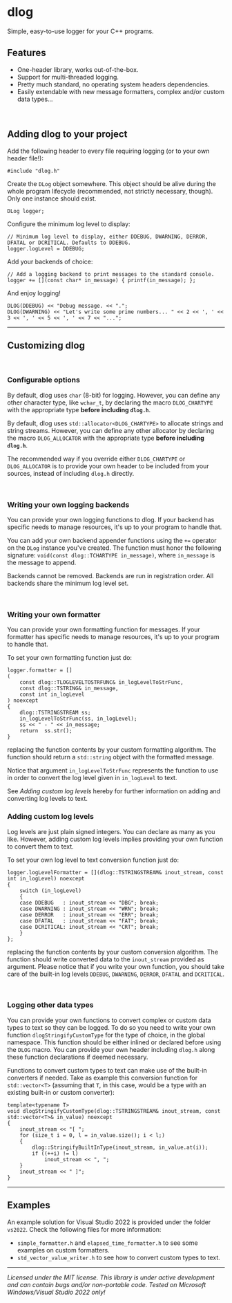 # dlog
Simple, easy-to-use logger for your C++ programs.

## Features

* One-header library, works out-of-the-box.
* Support for multi-threaded logging.
* Pretty much standard, no operating system headers dependencies.
* Easily extendable with new message formatters, complex and/or custom data types...

&nbsp;

## Adding dlog to your project

Add the following header to every file requiring logging (or to your own header file!):

    #include "dlog.h"

Create the `DLog` object somewhere. This object should be alive during the whole program lifecycle (recommended, not strictly necessary, though). Only one instance should exist.

    DLog logger;

Configure the minimum log level to display:

    // Minimum log level to display, either DDEBUG, DWARNING, DERROR, DFATAL or DCRITICAL. Defaults to DDEBUG.
    logger.logLevel = DDEBUG;

Add your backends of choice:

    // Add a logging backend to print messages to the standard console.
    logger += [](const char* in_message) { printf(in_message); };

And enjoy logging!

    DLOG(DDEBUG) << "Debug message. << ".";
    DLOG(DWARNING) << "Let's write some prime numbers... " << 2 << ', ' << 3 << ', ' << 5 << ', ' << 7 << "..."; 

---
## Customizing dlog

&nbsp;

### Configurable options

By default, dlog uses `char` (8-bit) for logging. However, you can define any other character type, like `wchar_t`, by declaring the macro `DLOG_CHARTYPE` with the appropriate type **before including `dlog.h`**.

By default, dlog uses `std::allocator<DLOG_CHARTYPE>` to allocate strings and string streams. However, you can define any other allocator by declaring the macro `DLOG_ALLOCATOR` with the appropriate type **before including `dlog.h`**.

The recommended way if you override either `DLOG_CHARTYPE` or `DLOG_ALLOCATOR` is to provide your own header to be included from your sources, instead of including `dlog.h` directly.

&nbsp;

### Writing your own logging backends

You can provide your own logging functions to dlog. If your backend has specific needs to manage resources, it's up to your program to handle that.

You can add your own backend appender functions using the `+=` operator on the `DLog` instance you've created. The function must honor the following signature: `void(const dlog::TCHARTYPE in_message)`, where `in_message` is the message to append.

Backends cannot be removed. Backends are run in registration order. All backends share the minimum log level set.

&nbsp;

### Writing your own formatter

You can provide your own formatting function for messages. If your formatter has specific needs to manage resources, it's up to your program to handle that.

To set your own formatting function just do:

    logger.formatter = []
    (
        const dlog::TLOGLEVELTOSTRFUNC& in_logLevelToStrFunc, 
        const dlog::TSTRING& in_message, 
        const int in_logLevel
    ) noexcept
    {
        dlog::TSTRINGSTREAM ss;
        in_logLevelToStrFunc(ss, in_logLevel);
        ss << " - " << in_message;
        return  ss.str();
    }

replacing the function contents by your custom formatting algorithm. The function should return a `std::string` object with the formatted message.

Notice that argument `in_logLevelToStrFunc` represents the function to use in order to convert the log level given in `in_logLevel` to text.

See _Adding custom log levels_ hereby for further information on adding and converting log levels to text.

### Adding custom log levels

Log levels are just plain signed integers. You can declare as many as you like. However, adding custom log levels implies providing your own function to convert them to text.

To set your own log level to text conversion function just do:

    logger.logLevelFormatter = [](dlog::TSTRINGSTREAM& inout_stream, const int in_logLevel) noexcept
    {
        switch (in_logLevel)
        {
        case DDEBUG   : inout_stream << "DBG"; break;
        case DWARNING : inout_stream << "WRN"; break;
        case DERROR   : inout_stream << "ERR"; break;
        case DFATAL   : inout_stream << "FAT"; break;
        case DCRITICAL: inout_stream << "CRT"; break;
        }
    };

replacing the function contents by your custom conversion algorithm. The function should write converted data to the `inout_stream` provided as argument. Please notice that if you write your own function, you should take care of the built-in log levels `DDEBUG`, `DWARNING`, `DERROR`, `DFATAL` and `DCRITICAL`.

&nbsp;

### Logging other data types

You can provide your own functions to convert complex or custom data types to text so they can be logged. To do so you need to write your own function `dlogStringifyCustomType` for the type of choice, in the global namespace. This function should be either inlined or declared before using the `DLOG` macro. You can provide your own header including `dlog.h` along these function declarations if deemed necessary.

Functions to convert custom types to text can make use of the built-in converters if needed. Take as example this conversion function for `std::vector<T>` (assuming that `T`, in this case, would be a type with an existing built-in or custom converter):

    template<typename T>
    void dlogStringifyCustomType(dlog::TSTRINGSTREAM& inout_stream, const std::vector<T>& in_value) noexcept
    {
        inout_stream << "[ ";
        for (size_t i = 0, l = in_value.size(); i < l;)
        {
            dlog::StringifyBuiltInType(inout_stream, in_value.at(i));
            if ((++i) != l)
                inout_stream << ", ";
        }
        inout_stream << " ]";
    }

---

## Examples

An example solution for Visual Studio 2022 is provided under the folder `vs2022`. Check the following files for more information:
* `simple_formatter.h` and `elapsed_time_formatter.h` to see some examples on custom formatters.
* `std_vector_value_writer.h` to see how to convert custom types to text.

---

*Licensed under the MIT license.*
*This library is under active development and can contain bugs and/or non-portable code. Tested on Microsoft Windows/Visual Studio 2022 only!*
